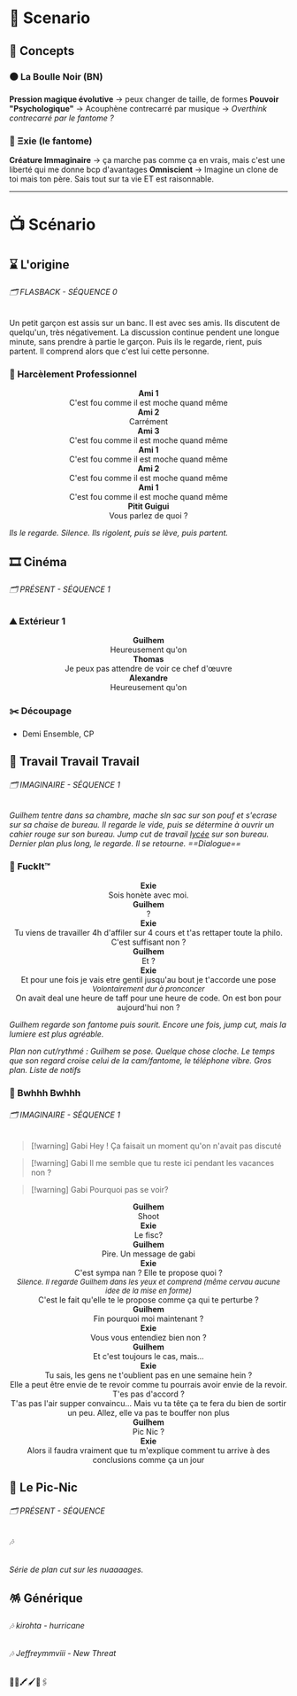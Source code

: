 # 📅 Scenario
## 🧩 Concepts
### ⚫️ La Boulle Noir (BN)
**Pression magique évolutive** -> peux changer de taille, de formes
**Pouvoir "Psychologique"**
-> Acouphène contrecarré par musique
-> *Overthink contrecarré par le fantome ?*
### 🔮 Ξxie (le fantome)
**Créature Immaginaire** -> ça marche pas comme ça en vrais, mais c'est une liberté qui me donne bcp d'avantages
**Omniscient** -> Imagine un clone de toi mais ton père. Sais tout sur ta vie ET est raisonnable.

---

# 📺 Scénario
## ⌛️ L'origine
###### 🗂 FLASBACK - SÉQUENCE 0
Un petit garçon est assis sur un banc. Il est avec ses amis. Ils discutent de quelqu'un, très négativement. La discussion continue pendent une longue minute, sans prendre à partie le garçon. Puis ils le regarde, rient, puis partent. Il comprend alors que c'est lui cette personne.
### 💬 Harcèlement Professionnel
<center><strong>Ami 1</strong></center>
<center>C'est fou comme il est moche quand même</center>

<center><strong>Ami 2</strong></center>
<center>Carrément</center>

<center><strong>Ami 3</strong></center>
<center>C'est fou comme il est moche quand même</center>

<center><strong>Ami 1</strong></center>
<center>C'est fou comme il est moche quand même</center>

<center><strong>Ami 2</strong></center>
<center>C'est fou comme il est moche quand même</center>

<center><strong>Ami 1</strong></center>
<center>C'est fou comme il est moche quand même</center>

<center><strong>Pitit Guigui</strong></center>
<center>Vous parlez de quoi ?</center>

*Ils le regarde. Silence. Ils rigolent, puis se lève, puis partent.*

## 🎞 Cinéma
###### 🗂 PRÉSENT - SÉQUENCE 1
### ⛰️ Extérieur 1
<center><strong>Guilhem</strong></center>
<center>Heureusement qu'on </center>

<center><strong>Thomas</strong></center>
<center>Je peux pas attendre de voir ce chef d'œuvre</center>

<center><strong>Alexandre</strong></center>
<center>Heureusement qu'on </center>

### ✂️ Découpage
- Demi Ensemble, CP

## 👔 Travail Travail Travail
###### 🗂 IMAGINAIRE - SÉQUENCE 1
*Guilhem tentre dans sa chambre, mache sln sac sur son pouf et s'ecrase sur sa chaise de bureau. Il regarde le vide, puis se détermine à ouvrir un cahier rouge sur son bureau. Jump cut de travail [lycée]() sur son bureau. Dernier plan plus long, le regarde. Il se retourne. ==Dialogue==*
### 💬 FuckIt™

<center><strong>Exie</strong></center>
<center>Sois honète avec moi.</center>

<center><strong>Guilhem</strong></center>
<center>?</center>

<center><strong>Exie</strong></center>
<center>Tu viens de travailler 4h d'affiler sur 4 cours et t'as rettaper toute la philo. C'est suffisant non ?</center>

<center><strong>Guilhem</strong></center>
<center>Et ?</center>

<center><strong>Exie</strong></center>
<center>Et pour une fois je vais etre gentil jusqu'au bout je t'accorde une pose</center>
<center><i style="font-size: 13px;">Volontairement dur à pronconcer</i></center>
<center>On avait deal une heure de taff pour une heure de code. On est bon pour aujourd'hui non ?</center>

*Guilhem regarde son fantome puis sourit. Encore une fois, jump cut, mais la lumiere est plus agréable.*

*Plan non cut/rythmé : Guilhem se pose. Quelque chose cloche. Le temps que son regard croise celui de la cam/fantome, le téléphone vibre. Gros plan. Liste de notifs*
### 📱 Bwhhh Bwhhh
###### 🗂 IMAGINAIRE - SÉQUENCE 1
> [!warning] Gabi
> Hey ! Ça faisait un moment qu'on n'avait pas discuté

> [!warning] Gabi
>  Il me semble que tu reste ici pendant les vacances non ? 

> [!warning] Gabi
> Pourquoi pas se voir?

<center><strong>Guilhem</strong></center>
<center>Shoot</center>

<center><strong>Exie</strong></center>
<center>Le fisc?</center>

<center><strong>Guilhem</strong></center>
<center>Pire. Un message de gabi</center>

<center><strong>Exie</strong></center>
<center>C'est sympa nan ? Elle te propose quoi ?</center>
<center><i style="font-size: 13px;">Silence. Il regarde Guilhem dans les yeux et comprend (même cervau aucune idee de la mise en forme)</i></center>
<center>C'est le fait qu'elle te le propose comme ça qui te perturbe ?</center>

<center><strong>Guilhem</strong></center>
<center>Fin pourquoi moi maintenant ?</center>

<center><strong>Exie</strong></center>
<center>Vous vous entendiez bien non ?</center>

<center><strong>Guilhem</strong></center>
<center>Et c'est toujours le cas, mais...</center>

<center><strong>Exie</strong></center>
<center>Tu sais, les gens ne t'oublient pas en une semaine hein ?</center>
<center>Elle a peut être envie de te revoir comme tu pourrais avoir envie de la revoir. T'es pas d'accord ?</center>
<center>T'as pas l'air supper convaincu... Mais vu ta tête ça te fera du bien de sortir un peu. Allez, elle va pas te bouffer non plus</center>

<center><strong>Guilhem</strong></center>
<center>Pic Nic ?</center>

<center><strong>Exie</strong></center>
<center>Alors il faudra vraiment que tu m'explique comment tu arrive à des conclusions comme ça un jour</center>

## 🍓 Le Pic-Nic
###### 🗂 PRÉSENT - SÉQUENCE 
###### 🎶 
*Série de plan cut sur les nuaaaages.*

## 🪅 Générique
###### 🎶 kirohta - hurricane
###### 🎶 Jeffreymmviii - New Threat


🎂🍰🖍🖌📎🖇